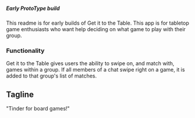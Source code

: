 ##### Early ProtoType build

This readme is for early builds of Get it to the Table. This app is for tabletop game enthusiasts who want help deciding on what game to play with their group.

### Functionality

Get it to the Table gives users the ability to swipe on, and match with, games within a group. If all members of a chat swipe right on a game, it is added to that group's list of matches. 

## Tagline
"Tinder for board games!"